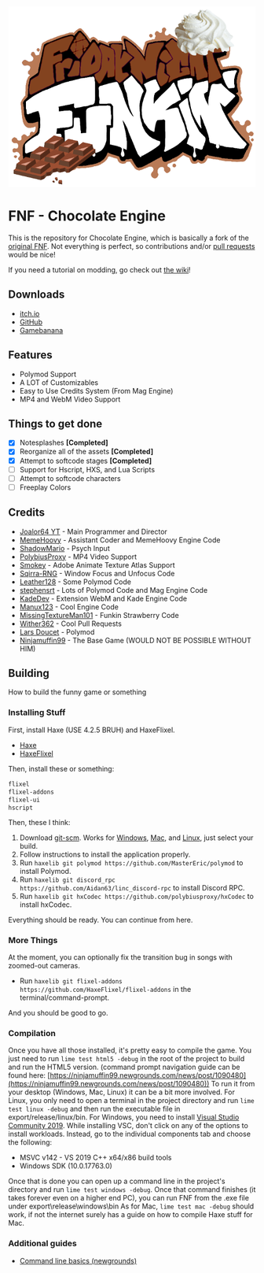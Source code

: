 ![](https://github.com/Joalor64GH/Chocolate-Engine/blob/master/art/Chocolate-Engine-Logo.png?raw=true)

# FNF - Chocolate Engine

This is the repository for Chocolate Engine, which is basically a fork of the [original FNF](https://github.com/ninjamuffin99/Funkin).
Not everything is perfect, so contributions and/or [pull requests](https://github.com/Joalor64GH/Chocolate-Engine/pulls) would be nice!

If you need a tutorial on modding, go check out [the wiki](https://github.com/Joalor64GH/Chocolate-Engine/wiki)!

## Downloads
* [itch.io](https://joalor64.itch.io/chocolate-engine)
* [GitHub](https://github.com/Joalor64GH/Chocolate-Engine/releases/latest)
* [Gamebanana](https://gamebanana.com/tools/10774)

## Features
* Polymod Support
* A LOT of Customizables
* Easy to Use Credits System (From Mag Engine)
* MP4 and WebM Video Support

## Things to get done
* [X] Notesplashes **[Completed]**
* [X] Reorganize all of the assets **[Completed]**
* [X] Attempt to softcode stages **[Completed]**
* [ ] Support for Hscript, HXS, and Lua Scripts
* [ ] Attempt to softcode characters
* [ ] Freeplay Colors

## Credits

* [Joalor64 YT](https://www.youtube.com/channel/UC4tRMRL_iAHX5n1qQpHibfg) - Main Programmer and Director
* [MemeHoovy](https://linktr.ee/memehoovy) - Assistant Coder and MemeHoovy Engine Code
* [ShadowMario](https://github.com/ShadowMario) - Psych Input
* [PolybiusProxy](https://github.com/polybiusproxy) - MP4 Video Support
* [Smokey](https://twitter.com/Smokey_5_) - Adobe Animate Texture Atlas Support
* [Sqirra-RNG](https://gedehari.github.io/) - Window Focus and Unfocus Code
* [Leather128](https://github.com/Leather128) - Some Polymod Code
* [stephensrt](https://github.com/stephensrt) - Lots of Polymod Code and Mag Engine Code
* [KadeDev](https://twitter.com/kade0921) - Extension WebM and Kade Engine Code
* [Manux123](https://github.com/Manux123) - Cool Engine Code
* [MissingTextureMan101](https://twitter.com/OfficialMTM101) - Funkin Strawberry Code
* [Wither362](https://github.com/Wither362) - Cool Pull Requests
* [Lars Doucet](https://github.com/larsiusprime) - Polymod
* [Ninjamuffin99](https://github.com/ninjamuffin99) - The Base Game (WOULD NOT BE POSSIBLE WITHOUT HIM)

## Building

How to build the funny game or something

### Installing Stuff

First, install Haxe (USE 4.2.5 BRUH) and HaxeFlixel.
* [Haxe](https://haxe.org/download/version/4.2.5/)
* [HaxeFlixel](https://haxeflixel.com/documentation/install-haxeflixel/)

Then, install these or something:
```
flixel
flixel-addons
flixel-ui
hscript
```
Then, these I think:
1. Download [git-scm](https://git-scm.com/downloads). Works for [Windows](https://git-scm.com/download/win), [Mac](https://git-scm.com/download/mac), and [Linux](https://git-scm.com/download/linux), just select your build.
2. Follow instructions to install the application properly.
3. Run `haxelib git polymod https://github.com/MasterEric/polymod` to install Polymod.
4. Run `haxelib git discord_rpc https://github.com/Aidan63/linc_discord-rpc` to install Discord RPC.
5. Run `haxelib git hxCodec https://github.com/polybiusproxy/hxCodec` to install hxCodec.

Everything should be ready. You can continue from here.

### More Things

At the moment, you can optionally fix the transition bug in songs with zoomed-out cameras.
- Run `haxelib git flixel-addons https://github.com/HaxeFlixel/flixel-addons` in the terminal/command-prompt.

And you should be good to go.

### Compilation

Once you have all those installed, it's pretty easy to compile the game. You just need to run `lime test html5 -debug` in the root of the project to build and run the HTML5 version. (command prompt navigation guide can be found here: [https://ninjamuffin99.newgrounds.com/news/post/1090480](https://ninjamuffin99.newgrounds.com/news/post/1090480))
To run it from your desktop (Windows, Mac, Linux) it can be a bit more involved. For Linux, you only need to open a terminal in the project directory and run `lime test linux -debug` and then run the executable file in export/release/linux/bin. For Windows, you need to install [Visual Studio Community 2019](https://visualstudio.microsoft.com/vs/older-downloads/). While installing VSC, don't click on any of the options to install workloads. Instead, go to the individual components tab and choose the following:
* MSVC v142 - VS 2019 C++ x64/x86 build tools
* Windows SDK (10.0.17763.0)

Once that is done you can open up a command line in the project's directory and run `lime test windows -debug`. Once that command finishes (it takes forever even on a higher end PC), you can run FNF from the .exe file under export\release\windows\bin
As for Mac, `lime test mac -debug` should work, if not the internet surely has a guide on how to compile Haxe stuff for Mac.

### Additional guides

- [Command line basics (newgrounds)](https://ninjamuffin99.newgrounds.com/news/post/1090480)
